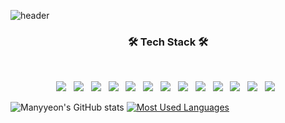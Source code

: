 ![header](https://capsule-render.vercel.app/api?type=wave&color=timeAuto&height=200&section=header&text=manyyeon&fontSize=90)
<h3 align="center"><b>🛠 Tech Stack 🛠</b></h3>
</br>
<p align="center">
<img src="https://img.shields.io/badge/Javascript-F7DF1E?style=for-the-badge&logo=Javascript&logoColor=white"></a> &nbsp
<img src="https://img.shields.io/badge/React-61DAFB?style=for-the-badge&logo=React&logoColor=white"></a> &nbsp
<img src="https://img.shields.io/badge/Redux-764ABC?style=for-the-badge&logo=Redux&logoColor=white"></a> &nbsp
<img src="https://img.shields.io/badge/React%20Router-CA4245?style=for-the-badge&logo=React%20Router&logoColor=white"></a> &nbsp
<img src="https://img.shields.io/badge/Vue.js-4FC08D?style=for-the-badge&logo=Vue.js&logoColor=white"></a> &nbsp
<img src="https://img.shields.io/badge/CSS3-1572B6?style=for-the-badge&logo=CSS3&logoColor=white"></a> &nbsp
<img src="https://img.shields.io/badge/Sass-CC6699?style=for-the-badge&logo=Sass&logoColor=white"></a> &nbsp
<img src="https://img.shields.io/badge/CSS%20Modules-000000?style=for-the-badge&logo=CSS Modules&logoColor=white"></a> &nbsp
<img src="https://img.shields.io/badge/Firebase-FFCA28?style=for-the-badge&logo=Firebase&logoColor=white"></a> &nbsp
<img src="https://img.shields.io/badge/Swift-F05138?style=for-the-badge&logo=Swift&logoColor=white"></a> &nbsp
<img src="https://img.shields.io/badge/MySQL-4479A1?style=for-the-badge&logo=MySQL&logoColor=white"></a> &nbsp
<img src="https://img.shields.io/badge/Java-007396?style=for-the-badge&logo=Java&logoColor=white"></a> &nbsp
<img src="https://img.shields.io/badge/Python-3776AB?style=for-the-badge&logo=Python&logoColor=white"></a> &nbsp  

![Manyyeon's GitHub stats](https://github-readme-stats.vercel.app/api?username=manyyeon&show_icons=true&theme=default_repocard)
[![Most Used Languages](https://github-readme-stats.vercel.app/api/top-langs/?username=manyyeon&layout=compact)](https://github.com/anuraghazra/github-readme-stats)



<!--
**manyyeon/manyyeon** is a ✨ _special_ ✨ repository because its `README.md` (this file) appears on your GitHub profile.

Here are some ideas to get you started:

- 🔭 I’m currently working on ...
- 🌱 I’m currently learning ...
- 👯 I’m looking to collaborate on ...
- 🤔 I’m looking for help with ...
- 💬 Ask me about ...
- 📫 How to reach me: ...
- 😄 Pronouns: ...
- ⚡ Fun fact: ...
-->
